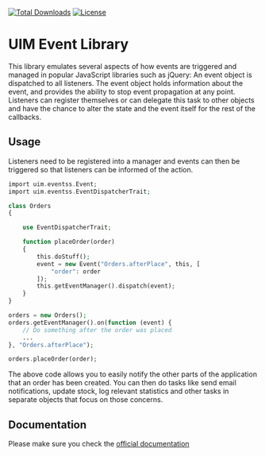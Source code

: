 [![Total Downloads](https://img.shields.io/packagist/dt/cakephp/event.svg?style=flat-square)](https://packagist.org/packages/cakephp/event)
[![License](https://img.shields.io/badge/license-MIT-blue.svg?style=flat-square)](LICENSE.txt)

# UIM Event Library

This library emulates several aspects of how events are triggered and managed in popular JavaScript
libraries such as jQuery: An event object is dispatched to all listeners. The event object holds information
about the event, and provides the ability to stop event propagation at any point.
Listeners can register themselves or can delegate this task to other objects and have the chance to alter the
state and the event itself for the rest of the callbacks.

## Usage

Listeners need to be registered into a manager and events can then be triggered so that listeners can be informed
of the action.

```php
import uim.eventss.Event;
import uim.eventss.EventDispatcherTrait;

class Orders
{

	use EventDispatcherTrait;

	function placeOrder(order)
	{
		this.doStuff();
		event = new Event("Orders.afterPlace", this, [
			"order": order
		]);
		this.getEventManager().dispatch(event);
	}
}

orders = new Orders();
orders.getEventManager().on(function (event) {
	// Do something after the order was placed
	...
}, "Orders.afterPlace");

orders.placeOrder(order);
```

The above code allows you to easily notify the other parts of the application that an order has been created.
You can then do tasks like send email notifications, update stock, log relevant statistics and other tasks
in separate objects that focus on those concerns.

## Documentation

Please make sure you check the [official documentation](https://book.cakephp.org/4/en/core-libraries/events.html)
